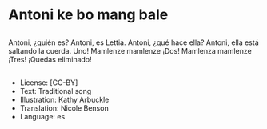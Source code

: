 # Antoni ke bo mang bale

##
Antoni, ¿quién es? Antoni, es Lettia. Antoni, ¿qué hace ella? Antoni, ella está saltando la cuerda. Uno! Mamlenze mamlenze ¡Dos! Mamlenza mamlenze ¡Tres! ¡Quedas eliminado! 

##
* License: [CC-BY]
* Text: Traditional song
* Illustration: Kathy Arbuckle
* Translation: Nicole Benson
* Language: es
